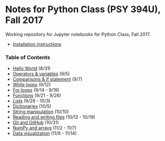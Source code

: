 # Notes for Python Class (PSY 394U), Fall 2017

Working repository for Jupyter notebooks for Python Class, Fall 2017.

- [Installation instructions](https://github.com/sathayas/JupyterPythonFall2017/blob/master/Installation.ipynb)

### Table of Contents
- [Hello World](https://github.com/sathayas/JupyterPythonFall2017/blob/master/HelloWorld.ipynb) (8/31)
- [Operators & variables](https://github.com/sathayas/JupyterPythonFall2017/blob/master/Operators.ipynb) (9/5)
- [Comparisons & if statement](https://github.com/sathayas/JupyterPythonFall2017/blob/master/If.ipynb) (9/7)
- [While loops](https://github.com/sathayas/JupyterPythonFall2017/blob/master/While.ipynb) (9/12)
- [For loops](https://github.com/sathayas/JupyterPythonFall2017/blob/master/For.ipynb) (9/14 - 9/19)
- [Functions](https://github.com/sathayas/JupyterPythonFall2017/blob/master/Function.ipynb) (9/21 - 9/26)
- [Lists](https://github.com/sathayas/JupyterPythonFall2017/blob/master/List.ipynb) (9/28 - 10/3)
- [Dictionaries](https://github.com/sathayas/JupyterPythonFall2017/blob/master/Dictionary.ipynb) (10/5)
- [String manipulation](https://github.com/sathayas/JupyterPythonFall2017/blob/master/String.ipynb) (10/10)
- [Reading and writing files](https://github.com/sathayas/JupyterPythonFall2017/blob/master/File.ipynb) (10/12 - 10/19)
- [Git and GitHub](https://github.com/sathayas/JupyterPythonFall2017/blob/master/Git.ipynb) (10/31)
- [NumPy and arrays](https://github.com/sathayas/JupyterPythonFall2017/blob/master/NumPy.ipynb) (11/2 - 11/7)
- [Data visualization](https://github.com/sathayas/JupyterPythonFall2017/blob/master/Plot.ipynb) (11/9 - 11/14)
